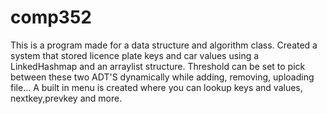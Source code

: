 # comp352
This is a program made for a data structure and algorithm class. Created a system that stored licence plate keys and car values
using a LinkedHashmap and an arraylist structure. Threshold can be set to pick between these two ADT'S dynamically while adding, removing,
uploading file...  A built in menu is created where you can lookup keys and values, nextkey,prevkey  and more.

